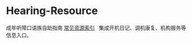 # Hearing-Resource
成年听障口语族自助指南
[常见资源索引](https://github.com/Awareness0303/Hearing-Resource/wiki/%E5%B8%B8%E8%A7%81%E8%B5%84%E6%BA%90%E7%B4%A2%E5%BC%95)  
集成开机日记、调机康复、机构服务等信息入口。
